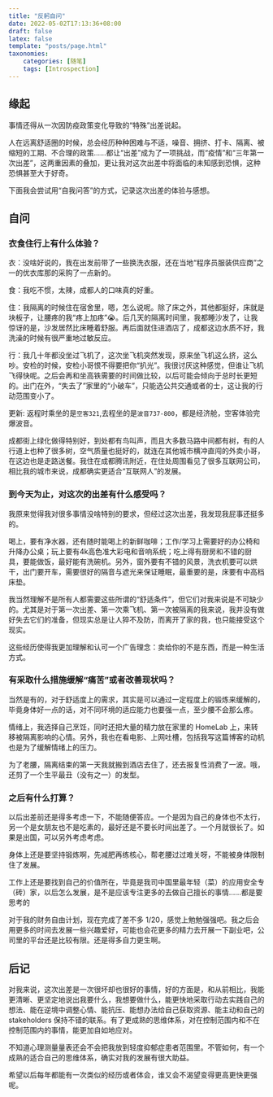 ```yaml
---
title: "反躬自问"
date: 2022-05-02T17:13:36+08:00
draft: false
latex: false
template: "posts/page.html"
taxonomies:
    categories: [随笔]
    tags: [Introspection]
---
```



## 缘起

事情还得从一次因防疫政策变化导致的“特殊”出差说起。

人在远离舒适圈的时候，总会经历种种困难与不适，噪音、拥挤、打卡、隔离、被缩短的工期、不合理的政策……都让“出差”成为了一项挑战，而“疫情”和“三年第一次出差”，这两重因素的叠加，更让我对这次出差中将面临的未知感到恐惧，这种恐惧甚至大于好奇。

下面我会尝试用“自我问答”的方式，记录这次出差的体验与感想。

<!-- more -->

## 自问


### 衣食住行上有什么体验？

衣：没啥好说的，我在出发前带了一些换洗衣服，还在当地“程序员服装供应商”之一的优衣库那的采购了一点新的。

食：我吃不惯，太辣，成都人的口味真的好重。

住：我隔离的时候住在宿舍里，嗯，怎么说呢。除了床之外，其他都挺好，床就是块板子，让腰疼的我“疼上加疼”😭。后几天的隔离时间里，我都睡沙发了，让我惊讶的是，沙发居然比床睡着舒服。再后面就住进酒店了，成都这边水质不好，我洗澡的时候有很严重地过敏反应。

行：我几十年都没坐过飞机了，这次坐飞机突然发现，原来坐飞机这么挤，这么吵。安检的时候，安检小哥恨不得要把你“扒光”。我很讨厌这种感觉，但谁让飞机飞得快呢。之后会再和坐高铁需要的时间做比较，以后可能会倾向于总时长更短的。出门在外，“失去了”家里的“小破车”，只能选公共交通或者的士，这让我的行动范围变小了。

更新: 返程时乘坐的是`空客321`,去程坐的是`波音737-800`，都是经济舱，空客体验完爆波音。

成都街上绿化做得特别好，到处都有鸟叫声，而且大多数马路中间都有树，有的人行道上也种了很多树，空气质量也挺好的，就连在其他城市横冲直闯的外卖小哥，在这边也是走路送餐。我住在成都腾讯附近，在住处周围看见了很多互联网公司，相比我的城市来说，成都确实更适合“互联网人”的发展。


### 到今天为止，对这次的出差有什么感受吗？

我原来觉得我对很多事情没啥特别的要求，但经过这次出差，我发现我屁事还挺多的。

喝上，要有净水器，还有随时能喝上的新鲜咖啡；工作/学习上需要好的办公椅和升降办公桌；玩上要有4k高色准大彩电和音响系统；吃上得有厨房和不错的厨具，要能做饭，最好能有洗碗机。另外，窗外要有不错的风景，洗衣机要可以烘干，出门要开车，需要很好的隔音与遮光来保证睡眠，最重要的是，床要有中高档床垫。

我当然理解不是所有人都需要这些所谓的“舒适条件”，但它们对我来说是不可缺少的。尤其是对于第一次出差、第一次乘飞机、第一次被隔离的我来说，我并没有做好失去它们的准备，但现实总是让人猝不及防，而离开了家的我，也只能接受这个现实。

这些经历使得我更加理解和认可一个广告理念：卖给你的不是东西，而是一种生活方式。


### 有采取什么措施缓解“痛苦”或者改善现状吗？

当然是有的，对于舒适度上的需求，其实是可以通过一定程度上的锻炼来缓解的，毕竟身体好一点的话，对不同环境的适应能力也要强一点，至少腰不会那么疼。

情绪上，我选择自己烹饪，同时还把大量的精力放在家里的 HomeLab 上，来转移被隔离影响的心情。另外，我也在看电影、上网吐槽，包括我写这篇博客的动机也是为了缓解情绪上的压力。

为了老腰，隔离结束的第一天我就搬到酒店去住了，还去报复性消费了一波。哦，还剪了一个生平最丑（没有之一）的发型。


### 之后有什么打算？

以后出差前还是得多考虑一下，不能随便答应。一个是因为自己的身体也不太行，另一个是女朋友也不是吃素的，最好还是不要长时间出差了。一个月就很长了。如果是出国，可以另外考虑考虑。

身体上还是要坚持锻炼啊，先减肥再练核心，帮老腰过过难关呀，不能被身体限制住了发展。

工作上还是要找到自己的价值所在，毕竟是我司中国里最年轻（菜）的应用安全专（砖）家，以后怎么发展，是不是应该专注更多的去做自己擅长的事情……都是要思考的

对于我的财务自由计划，现在完成了差不多 1/20，感觉上勉勉强强吧。我之后会用更多的时间去发展一些兴趣爱好，可能也会花更多的精力去开展一下副业吧，公司里的平台还是比较有限。还是得多自力更生啊。


## 后记

对我来说，这次出差是一次很坏却也很好的事情，好的方面是，和从前相比，我能更清晰、更坚定地说出我要什么，我想要做什么，能更快地采取行动去实践自己的想法、能在逆境中调整心情、能抗压、能想办法给自己获取资源、能主动和自己的 stakeholders 保持不错的联系。有了更成熟的思维体系，对在控制范围内和不在控制范围内的事情，能更加自如地应对。

不知道心理测量量表还会不会把我放到轻度抑郁症患者范围里。不管如何，有一个成熟的适合自己的思维体系，确实对我的发展有很大助益。

希望以后每年都能有一次类似的经历或者体会，谁又会不渴望变得更高更快更强呢。